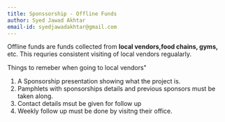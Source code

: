 ```yaml
---
title: Sponssorship - Offline Funds
author: Syed Jawad Akhtar
email-id: syedjawadakhtar@gmail.com
---
```


Offline funds are funds collected from **local vendors,food chains, gyms,** etc. This requries consistent visiting of local vendors regualarly.

Things to remeber when going to local vendors"

1. A Sponsorship presentation showing what the project is.
2. Pamphlets with sponsorships details and previous sponsors must be taken along.
3. Contact details msut be given for follow up
4. Weekly follow up must be done by visitng their office.